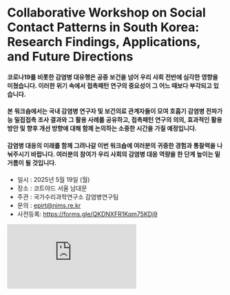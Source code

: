 # Collaborative Workshop on Social Contact Patterns in South Korea: Research Findings, Applications, and Future Directions

#### 코로나19를 비롯한 감염병 대유행은 공중 보건을 넘어 우리 사회 전반에 심각한 영향을 미쳤습니다. 이러한 위기 속에서 접촉패턴 연구의 중요성이 그 어느 때보다 부각되고 있습니다.
#### 본 워크숍에서는 국내 감염병 연구자 및 보건의료 관계자들이 모여 호흡기 감염병 전파가능 밀접접촉 조사 결과와 그 활용 사례를 공유하고, 접촉패턴 연구의 의의, 효과적인 활용 방안 및 향후 개선 방향에 대해 함께 논의하는 소중한 시간을 가질 예정입니다.
#### 감염병 대응의 미래를 함께 그려나갈 이번 워크숍에 여러분의 귀중한 경험과 통찰력을 나눠주시기 바랍니다. 여러분의 참여가 우리 사회의 감염병 대응 역량을 한 단계 높이는 밑거름이 될 것입니다.

- 일시 : 2025년 5월 19일 (월)
- 장소 : 코트야드 서울 남대문
- 주관 : 국가수리과학연구소 감염병연구팀
- 문의 : [epirt@nims.re.kr](https://mail.nims.re.kr:8443/mail/#compose?to=epirt%40nims.re.kr)
- 사전등록: https://forms.gle/QKDNXFR1Kqm75KDj9

![포스터](https://file.notion.so/f/f/742a4b23-0ee9-41e9-a32c-d84c34bbcb60/61664755-3388-42b5-ae8a-962bcb4401d5/workshop_poster_v2.1.pdf?table=block&id=1c13f3d9-0bd4-80ff-b26a-fc525aea0f1e&spaceId=742a4b23-0ee9-41e9-a32c-d84c34bbcb60&expirationTimestamp=1744098524722&signature=ysrSre9ofP55ZKyYw68K8-WXk9tlcjs_62i3UX9WqgA&downloadName=workshop_poster_v2.1.pdf)
